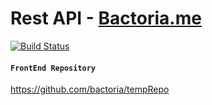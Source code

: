 # Rest API - [Bactoria.me](https://bactoria.me)

[![Build Status](https://travis-ci.org/bactoria/ToyProject-Blog-REST.svg?branch=master)](https://travis-ci.org/bactoria/ToyProject-Blog-REST)

#### `FrontEnd Repository`

https://github.com/bactoria/tempRepo
